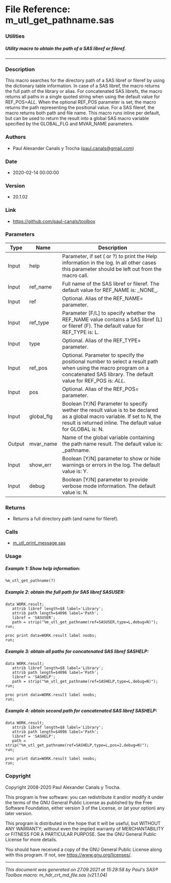 # File Reference: m_utl_get_pathname.sas

### Utilities

##### Utility macro to obtain the path of a SAS libref or fileref.

***

### Description
This macro searches for the directory path of a SAS libref or fileref by using the dictionary table information. In case of a SAS libref, the macro returns the full path of the library or alias. For concatenated SAS librefs, the macro returns all paths in a single quoted string when using the default value for REF_POS=_ALL_. When the optional REF_POS parameter is set, the macro returns the path representing the positional value. For a SAS fileref, the macro returns both path and file name. This macro runs inline per default, but can be used to return the result into a global SAS macro variable specified by the GLOBAL_FLG and MVAR_NAME parameters.

### Authors
* Paul Alexander Canals y Trocha (paul.canals@gmail.com)

### Date
* 2020-02-14 00:00:00

### Version
* 20.1.02

### Link
* https://github.com/paul-canals/toolbox

### Parameters
| Type | Name | Description |
| ---- | ---- | ----------- |
| Input | help | Parameter, if set ( or ?) to print the Help information in the log. In all other cases this parameter should be left out from the macro call. |
| Input | ref_name | Full name of the SAS libref or fileref. The default value for REF_NAME is: \_NONE\_. |
| Input | ref | Optional. Alias of the REF_NAME= parameter. |
| Input | ref_type | Parameter [F/L] to specify whether the REF_NAME value contains a SAS libref (L) or fileref (F). The default value for REF_TYPE is: L. |
| Input | type | Optional. Alias of the REF_TYPE= parameter. |
| Input | ref_pos | Optional. Parameter to specify the positional number to select a result path when using the macro program on a concatenated SAS library. The default value for REF_POS is: _ALL_. |
| Input | pos | Optional. Alias of the REF_POS= parameter. |
| Input | global_flg | Boolean [Y/N] Parameter to specify wether the result value is to be declared as a global macro variable. If set to N, the result is returned inline. The default value for GLOBAL is: N. |
| Output | mvar_name | Name of the global variable containing the path name result. The default value is: _pathname. |
| Input | show_err | Boolean [Y/N] parameter to show or hide warnings or errors in the log. The default value is: Y. |
| Input | debug | Boolean [Y/N] parameter to provide verbose mode information. The default value is: N. |

### Returns
* Returns a full directory path (and name for fileref).

### Calls
* [m_utl_print_message.sas](m_utl_print_message.md)

### Usage

##### Example 1: Show help information:
```sas
%m_utl_get_pathname(?)
```

##### Example 2: obtain the full path for SAS libref SASUSER:
```sas
data WORK.result;
   attrib libref length=$8 label='Library';
   attrib path length=$4096 label='Path';
   libref = 'SASUSER';
   path = strip("%m_utl_get_pathname(ref=SASUSER,type=L,debug=N)");
run;

proc print data=WORK.result label noobs;
run;
```

##### Example 3: obtain all paths for concatenated SAS libref SASHELP:
```sas
data WORK.result;
   attrib libref length=$8 label='Library';
   attrib path length=$4096 label='Path';
   libref = 'SASHELP';
   path = strip("%m_utl_get_pathname(ref=SASHELP,type=L,debug=N)");
run;

proc print data=WORK.result label noobs;
run;
```

##### Example 4: obtain second path for concatenated SAS libref SASHELP:
```sas
data WORK.result;
   attrib libref length=$8 label='Library';
   attrib path length=$4096 label='Path';
   libref = 'SASHELP';
   path = strip("%m_utl_get_pathname(ref=SASHELP,type=L,pos=2,debug=N)");
run;

proc print data=WORK.result label noobs;
run;
```

### Copyright
Copyright 2008-2020 Paul Alexander Canals y Trocha. 
 
This program is free software: you can redistribute it and/or modify 
it under the terms of the GNU General Public License as published by 
the Free Software Foundation, either version 3 of the License, or 
(at your option) any later version. 
 
This program is distributed in the hope that it will be useful, 
but WITHOUT ANY WARRANTY; without even the implied warranty of 
MERCHANTABILITY or FITNESS FOR A PARTICULAR PURPOSE. See the 
GNU General Public License for more details. 
 
You should have received a copy of the GNU General Public License 
along with this program. If not, see <https://www.gnu.org/licenses/>. 


***
*This document was generated on 27.09.2021 at 15:28:58  by Paul's SAS&reg; Toolbox macro: m_hdr_crt_md_file.sas (v21.1.04)*
